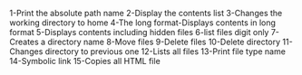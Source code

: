1-Print the absolute path name 2-Display the contents list 3-Changes the working directory to home 4-The long format-Displays contents in long format 5-Displays contents including hidden files 6-list files digit only 7-Creates a directory name 8-Move files 9-Delete files 10-Delete directory 11-Changes directory to previous one 12-Lists all files 13-Print file type name 14-Symbolic link 15-Copies all HTML file
